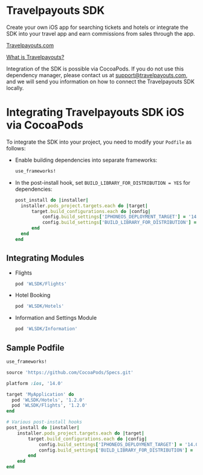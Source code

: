 # Travelpayouts SDK

Create your own iOS app for searching tickets and hotels or integrate the SDK into your travel app and earn commissions from sales through the app.

[Travelpayouts.com](Travelpayouts.com)

[What is Travelpayouts?](https://support.travelpayouts.com/hc/en-us/articles/203955593-What-is-Travelpayouts-and-how-does-it-work)

Integration of the SDK is possible via CocoaPods. If you do not use this dependency manager, please contact us at support@travelpayouts.com, and we will send you information on how to connect the Travelpayouts SDK locally.


# Integrating Travelpayouts SDK iOS via CocoaPods

To integrate the SDK into your project, you need to modify your `Podfile` as follows:

- Enable building dependencies into separate frameworks:
  ```ruby
  use_frameworks!
  ```
- In the post-install hook, set `BUILD_LIBRARY_FOR_DISTRIBUTION = YES` for dependencies:
  ```ruby
  post_install do |installer|
  	installer.pods_project.targets.each do |target|
  		target.build_configurations.each do |config|
  			config.build_settings['IPHONEOS_DEPLOYMENT_TARGET'] = '14.0'
  			config.build_settings['BUILD_LIBRARY_FOR_DISTRIBUTION'] = 'YES'
  		end
  	end
  end
  ```

## Integrating Modules
- Flights
  ```ruby
  pod 'WLSDK/Flights'
  ```
- Hotel Booking
  ```ruby
  pod 'WLSDK/Hotels'
  ```
- Information and Settings Module
  ```ruby
  pod 'WLSDK/Information'
  ```

## Sample Podfile
```ruby
use_frameworks!

source 'https://github.com/CocoaPods/Specs.git'

platform :ios, '14.0'

target 'MyApplication' do
  pod 'WLSDK/Hotels', '1.2.0'
  pod 'WLSDK/Flights', '1.2.0'
end

# Various post-install hooks
post_install do |installer|
	installer.pods_project.targets.each do |target|
		target.build_configurations.each do |config|
			config.build_settings['IPHONEOS_DEPLOYMENT_TARGET'] = '14.0'
			config.build_settings['BUILD_LIBRARY_FOR_DISTRIBUTION'] = 'YES'
		end
	end
end
```
